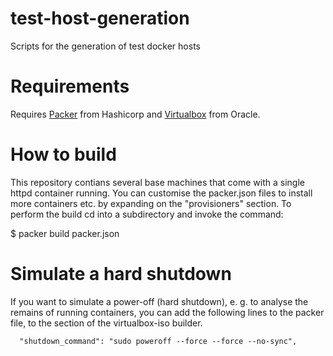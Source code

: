 # test-host-generation
Scripts for the generation of test docker hosts

# Requirements

Requires [Packer](http://packer.io/) from Hashicorp and [Virtualbox](https://www.virtualbox.org/) from Oracle.

# How to build

This repository contians several base machines that come with a single httpd container running. 
You can customise the packer.json files to install more containers etc. by expanding on the "provisioners" section. 
To perform the build cd into a subdirectory and invoke the command:

  $ packer build packer.json

# Simulate a hard shutdown 

If you want to simulate a power-off (hard shutdown), e. g. to analyse the remains of running containers, you can add the following lines to the packer file, to the section of the virtualbox-iso builder.

      "shutdown_command": "sudo poweroff --force --force --no-sync",
